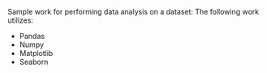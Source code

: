 Sample work for performing data analysis on a dataset:
The following work utilizes:
- Pandas
- Numpy
- Matplotlib
- Seaborn